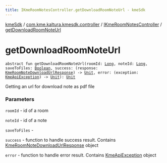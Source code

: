 ```yaml
---
title: IKmeRoomNotesController.getDownloadRoomNoteUrl - kmeSdk
---
```


[kmeSdk](../../index.html) / [com.kme.kaltura.kmesdk.controller](../index.html) / [IKmeRoomNotesController](index.html) / [getDownloadRoomNoteUrl](./get-download-room-note-url.html)

# getDownloadRoomNoteUrl

`abstract fun getDownloadRoomNoteUrl(roomId: `[`Long`](https://kotlinlang.org/api/latest/jvm/stdlib/kotlin/-long/index.html)`, noteId: `[`Long`](https://kotlinlang.org/api/latest/jvm/stdlib/kotlin/-long/index.html)`, saveToFiles: `[`Boolean`](https://kotlinlang.org/api/latest/jvm/stdlib/kotlin/-boolean/index.html)`, success: (response: `[`KmeRoomNoteDownloadUrlResponse`](../../com.kme.kaltura.kmesdk.rest.response.room.notes/-kme-room-note-download-url-response/index.html)`) -> `[`Unit`](https://kotlinlang.org/api/latest/jvm/stdlib/kotlin/-unit/index.html)`, error: (exception: `[`KmeApiException`](../../com.kme.kaltura.kmesdk.rest/-kme-api-exception/index.html)`) -> `[`Unit`](https://kotlinlang.org/api/latest/jvm/stdlib/kotlin/-unit/index.html)`): `[`Unit`](https://kotlinlang.org/api/latest/jvm/stdlib/kotlin/-unit/index.html)

Getting an url for download note as pdf file

### Parameters

`roomId` - id of a room

`noteId` - id of a note

`saveToFiles` -

`success` - function to handle success result. Contains [KmeRoomNoteDownloadUrlResponse](../../com.kme.kaltura.kmesdk.rest.response.room.notes/-kme-room-note-download-url-response/index.html) object

`error` - function to handle error result. Contains [KmeApiException](../../com.kme.kaltura.kmesdk.rest/-kme-api-exception/index.html) object